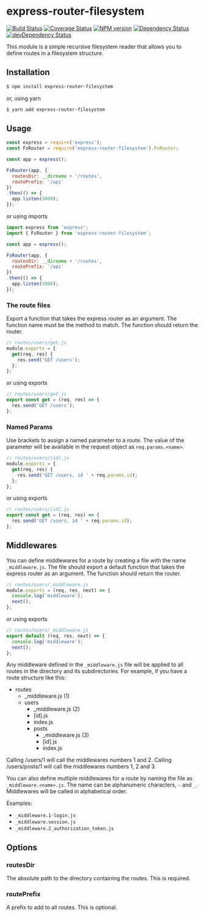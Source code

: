 # express-router-filesystem

[![Build Status](https://travis-ci.org/expressjs/express-router-filesystem.svg?branch=master)](https://travis-ci.org/expressjs/express-router-filesystem)
[![Coverage Status](https://coveralls.io/repos/expressjs/express-router-filesystem/badge.svg?branch=master&service=github)](https://coveralls.io/github/expressjs/express-router-filesystem?branch=master)
[![NPM version](https://badge.fury.io/js/express-router-filesystem.svg)](http://badge.fury.io/js/express-router-filesystem)
[![Dependency Status](https://david-dm.org/expressjs/express-router-filesystem.svg)](https://david-dm.org/expressjs/express-router-filesystem)
[![devDependency Status](https://david-dm.org/expressjs/express-router-filesystem/dev-status.svg)](https://david-dm.org/expressjs/express-router-filesystem#info=devDependencies)

This module is a simple recursive filesystem reader that allows you to define routes in a filesystem structure.

## Installation

```sh
$ npm install express-router-filesystem
```
or, using yarn
```sh
$ yarn add express-router-filesystem
```
## Usage

```js
const express = require('express');
const FsRouter = require('express-router-filesystem').FsRouter;

const app = express();

FsRouter(app, {
  routesDir: __dirname + '/routes',
  routePrefix: '/api'
})
.then(() => {
  app.listen(3000);
});
```
or using imports
```js
import express from 'express';
import { FsRouter } from 'express-router-filesystem';

const app = express();

FsRouter(app, {
  routesDir: __dirname + '/routes',
  routePrefix: '/api'
})
.then(() => {
  app.listen(3000);
});
```

### The route files

Export a function that takes the express router as an argument. The function name must be the method to match. The function should return the router.

```js
// routes/users/get.js
module.exports = { 
  get(req, res) {
    res.send('GET /users');
  };
};
```
or using exports
```js
// routes/users/get.js
export const get = (req, res) => {
  res.send('GET /users');
};
```

### Named Params

Use brackets to assign a named parameter to a route. The value of the parameter will be available in the request object as `req.params.<name>`.

```js
// routes/users/[id].js
module.exports = { 
  get(req, res) {
    res.send('GET /users, id ' + req.params.id);
  };
};
```
or using exports
```js
// routes/users/[id].js
export const get = (req, res) => {
  res.send('GET /users, id ' + req.params.id);
};
```

## Middlewares

You can define middlewares for a route by creating a file with the name `_middleware.js`. The file should export a default function that takes the express router as an argument. The function should return the router.

```js
// routes/users/_middleware.js
module.exports = (req, res, next) => {
  console.log('middleware');
  next();
};
```
or using exports
```js
// routes/users/_middleware.js
export default (req, res, next) => {
  console.log('middleware');
  next();
};
```

Any middleware defined in the `_middleware.js` file will be applied to all routes in the directory and its subdirectories. For example, if you have a route structure like this:

- routes
  - _middleware.js (1)
  - users
    - _middleware.js (2)
    - [id].js
    - index.js
    - posts
      - _middleware.js (3)
      - [id].js
      - index.js

Calling /users/1 will call the middlewares numbers 1 and 2. Calling /users/posts/1 will call the middlewares numbers 1, 2 and 3.

You can also define multiple middlewares for a route by naming the file as `_middleware.<name>.js`. The name can be alphanumeric characters, `-` and `_`. Middlewares will be called in alphabetical order.

Examples:

- `_middleware.1-login.js`
- `_middleware.session.js`
- `_middleware.2_authorization_token.js`

## Options

### routesDir

The absolute path to the directory containing the routes. This is required.

### routePrefix

A prefix to add to all routes. This is optional.
